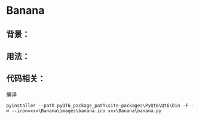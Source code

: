 # Banana

## 背景：

## 用法：

## 代码相关：

编译
```
pyinstaller --path pyQT6_package_path\site-packages\PyQt6\Qt6\bin -F -w --icon=xxx\Banana\images\banana.ico xxx\Banana\banana.py
```